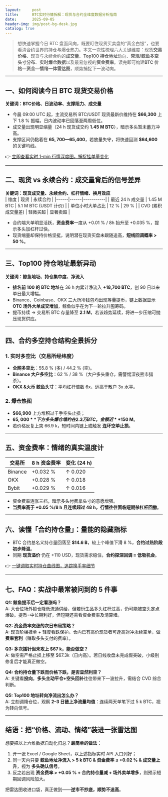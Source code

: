 ```yaml
---
layout:     post
title:      BTC实时行情拆解：现货与合约全维度数据分析指南
date:       2025-09-05
header-img: img/post-bg-desk.jpg
catalog: true
---
```


> 想快速掌握今日 BTC 盘面风向，既要盯住现货买卖盘的“真金白银”，也要看清合约世界的持仓与爆仓热力。本文一次性梳理六大关键维度：现货**交易价格**、现货与永续合约的**成交量**、**Top100 持仓地址**动向、**常规/鲸鱼多空头寸分布**、**实时爆仓数据**以及最易忽视的**资金费率**。读完即可构建**BTC 价格—资金—情绪一体雷达图**，顺势捕捉下一波动向。

---

## 一、如何阅读今日 BTC 现货交易价格

**关键词：BTC价格、日波动率、支撑阻力、成交量**  
- 今晨 09:00 UTC 起，主流交易所 BTC/USDT 现货最新价维持在 **$66,300** 上下 1.8 % 振幅，日内波动率已回落至两周低位。  
- 成交量出现明显缩量（24 h 现货成交约 **1.45 M BTC**），暗示多头暂未蓄力冲高。  
- 支撑区间仍黏着在 **$65,700—$65,400**，若放量失守，将快速回测 **$64,600** 的关键均线。  

👉 [立即查看实时 1-min 行情深度图，捕捉挂单量变化](https://okxdog.com/)

---

## 二、现货 vs 永续合约：成交量背后的信号差异

**关键词：现货成交量、永续合约、杠杆情绪、换月效应**  
| 维度 | 现货 | 永续合约 |
|------|------|-----------|
| 最近 24 h 成交量 | 1.45 M BTC | 5.1 M BTC (USDT 计价) |
| 单位小时大单占比 | 12 % | 29 % |
| CVD (累积成交量差) | 轻微买超 | 显著卖超 |

- 合约端大单明显活跃，**资金费率**一度从 +0.01 % / 8h 抬升至 +0.035 %，提示多头加杠杆过快。  
- 现货缩量却保持价格坚挺，说明潜在现货买盘未跟随追高，**短线回调概率 > 50 %**。

---

## 三、Top100 持仓地址最新异动

**关键词：鲸鱼地址、持仓集中度、净流入**  
- **排名前 100 的 BTC 地址**在 36 h 内累计净流入 **+18,700 BTC**，创 90 日以来单日最大增幅。  
- Binance、Coinbase、OKX 三大所冷钱包均出现等量提币，链上数据显示 **OTC 场外大单成交增加**，鲸鱼似乎在为下一轮拉升囤筹码。  
- 提币持续 → 交易所 BTC 存量降至 **2.1 M**，若该趋势延续，将进一步压缩可抛压现货供应。

---

## 四、合约多空持仓结构全景拆分

### 1. 实时多空比（交易所经纬度）

- **全网多空比**：55.8 % (多) / 44.2 % (空)。  
- **Binance 大户多空比**：62 % / 38 %（大户多头重仓，需警惕深夜熊市猎杀）。  
- **OKX &火币 鲸鱼头寸**：平均杠杆倍数 6x，远高于散户 3x 水平。

### 2. 爆仓热图

- **$66,900** 上方堆积过千手空头止损；  
- **$65,000** 下方多头爆仓墙约在 2.3 万 BTC，金额近 **$150 M**。  
- 若价格反复上突 66.9 k，短时间内链上或触发 **连环空单止损**。

---

## 五、资金费率：情绪的真实温度计

| 交易所 | 8 h 资金费率 | 变化 (24 h) |
|--------|--------------|-------------|
| Binance | +0.032 % | ↑ 0.020 |
| OKX     | +0.028 % | ↑ 0.018 |
| Bybit   | +0.029 % | ↑ 0.016 |

- 资金费率连涨三档，暗示多头付费拿头寸的意愿增强。  
- **当费率高于 +0.05 %/8 h 且连续超过 48 h，行情往往面临短期杀杠杆回撤**。

---

## 六、读懂「合约持仓量」：量能的隐藏指标

- BTC 合约总名义持仓量回落至 **$14.6 B**，较上个峰值下滑 8 %，**合约过热阶段初步降温**。  
- 同期 **现货溢价** 仍在 +110 USD，现货需求稳住，**合约探深回调 = 低吸机会**。

👉 [一键调取实时持仓曲线图，追踪换手率细节](https://okxdog.com/)

---

## 七、FAQ：实战中最常被问到的 5 件事

**Q1: 鲸鱼提币后一定看涨吗？**  
A: 大仓位场外锁仓降低流通供给，但若衍生品多头杠杆过高，仍可能被空头定点爆破。提币=中长期利好，但短期还需看资金费率及清算墙。

**Q2: 资金费率突涨的次日布局策略？**  
A: 现货阶梯挂单 + 轻度看跌保护。仓内已有高价现货者可逢高对冲永续空单，做**费率套利**（赚取多头支付的费率）。

**Q3: 多次插针但未攻上 $67 k，能否做空？**  
A: 做空需严格止损上移至 $67.3k（日内高）。若日线收盘未完成假突破，小级别修复后才能真正做空。

**Q4: 合约持仓量下跌而价格下跌，是否显然利空？**  
A: 关键看**投向**。**多头主动平仓+空头回补**往往带来下一波拉升，需结合 CVD 综合判断。

**Q5: Top100 地址转向净流出怎么办？**  
A: 立刻调降仓位，观察 **2–3 日链上净流量均值**：连续两天单笔下过 5 k BTC，视为转向信号。

---

## 结语：把“价格、流动、情绪”装进一张雷达图

想要把以上六维数据自动化归总？**最简单的做法：**  
1) 开一张 Excel / Google Sheet，以上述指标实时 API 入口列好；  
2) 同一天内只要 **鲸鱼地址净流入 > 5 k BTC & 资金费率 ≤ +0.02 % & 成交量上升**，视为 **多头确认信号**。  
3) 反之若出现 **资金费率 > +0.05 % + 合约持仓量减 + 场外卖单增多**，则预示短期回调风险加大。

把雷达图收进口袋，真正做到——**逆市不抄底，顺势不追高**。